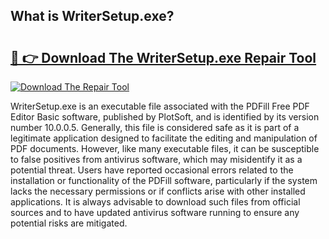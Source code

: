 ## What is WriterSetup.exe? 

# <h2><a href="https://exedetect.com/download.php?WriterSetup.exe">🔗 👉 Download The WriterSetup.exe Repair Tool</a></h2>

[![Download The Repair Tool](https://exedetect.com/download-button.jpg)](https://exedetect.com/download.php?WriterSetup.exe)

WriterSetup.exe is an executable file associated with the PDFill Free PDF Editor Basic software, published by PlotSoft, and is identified by its version number 10.0.0.5. Generally, this file is considered safe as it is part of a legitimate application designed to facilitate the editing and manipulation of PDF documents. However, like many executable files, it can be susceptible to false positives from antivirus software, which may misidentify it as a potential threat. Users have reported occasional errors related to the installation or functionality of the PDFill software, particularly if the system lacks the necessary permissions or if conflicts arise with other installed applications. It is always advisable to download such files from official sources and to have updated antivirus software running to ensure any potential risks are mitigated.